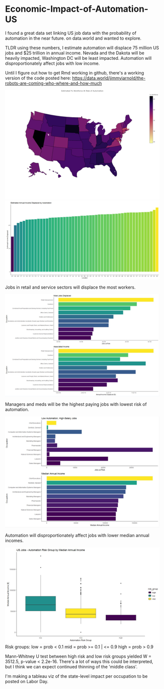 # Economic-Impact-of-Automation-US
I found a great data set linking US job data with the probability of automation in the near future. on data.world and wanted to explore. 

TLDR using these numbers, I estimate automation will displace 75 million US jobs and $25 trillion in annual income. Nevada and the Dakota will be heavily impacted, Washington DC will be least impacted. Automation will disproportionately affect jobs with low income.

Until I figure out how to get Rmd working in github, there's a working version of the code posted here:
https://data.world/jimmyjarnold/the-robots-are-coming-who-where-and-how-much

![JobMap](https://github.com/jimmyjamesarnold/Economic-Impact-of-Automation-US/blob/master/choropleth-Percent-Jobs-Automation-US.png)
![JobList](https://github.com/jimmyjamesarnold/Economic-Impact-of-Automation-US/blob/master/Annual%20Income%20Displacement%20by%20Location.JPG)

Jobs in retail and service sectors will displace the most workers. 

![Workers](https://github.com/jimmyjamesarnold/Economic-Impact-of-Automation-US/blob/master/Jobs%20with%20Highest%20Worker%20Displacement.JPG)

Managers and meds will be the highest paying jobs with lowest risk of automation.

![LowRisk](https://github.com/jimmyjamesarnold/Economic-Impact-of-Automation-US/blob/master/Low%20Risk%20High%20Salary.JPG)

Automation will disproportionately affect jobs with lower median annual incomes.

![LowRisk](https://github.com/jimmyjamesarnold/Economic-Impact-of-Automation-US/blob/master/Automation%20Risk%20by%20Median%20Annual%20Income.JPG)
Risk groups:
low = prob < 0.1
mid = prob >= 0.1 | <= 0.9
high = prob > 0.9

Mann-Whitney U test between high risk and low risk groups yielded W = 3512.5, p-value < 2.2e-16.
There's a lot of ways this could be interpreted, but I think we can expect continued thinning of the 'middle class'. 

I'm making a tableau viz of the state-level impact per occupation to be posted on Labor Day. 
